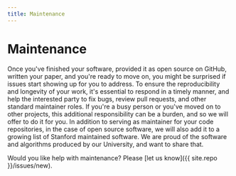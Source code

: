 ```yaml
---
title: Maintenance
---
```


# Maintenance

Once you've finished your software, provided it as open source on GitHub,
written your paper, and you're ready to move on, you might be surprised if
issues start showing up for you to address. To ensure the reproducibility
and longevity of your work, it's essential to respond in a timely manner,
and help the interested party to fix bugs, review pull requests, and other
standard maintainer roles. If you're a busy person or you've moved on to
other projects, this additional responsibility can be a burden, and so we will
offer to do it for you. In addition to serving as maintainer for your code
repositories, in the case of open source software, we will also add it to a growing list of Stanford
maintained software. We are proud of the software and algorithms produced
by our University, and want to share that.

Would you like help with maintenance? Please [let us know]({{ site.repo }}/issues/new).
